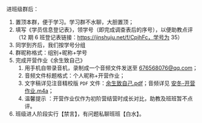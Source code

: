 进班级群后：

1. 置顶本群，便于学习。学习群不水聊，大胆置顶；
2. 填写《学员信息登记表》，领学号（即完成调查表后的序号），以便助教点评（12 期 6 班登记表链接：https://jinshuju.net/f/CpjhFc，学号为 35）
3. 同学到齐后，我们按学号分组
4. 群昵称格式：组别+昵称+学号
5. 完成开营作业《余生致自己》
   1. 用手机自带录音机，录制成一个音频文件发送至 676568076@qq.com；
   2. 音频文件标题格式：个人昵称+开营作业；
   3. 文字稿详见注音精校版 `PDF` 文件：[余生致自己.pdf](./余生致自己.pdf)；音频详见 [安冬-开营作业.m4a](./安冬-开营作业.m4a)；
   4. 温馨提示 ：开营作业仅作为初阶营结营时成长对比，助教及班班暂不点评。
6. 班级进人阶段实行【禁言】，有问题私聊班班【白水】。

